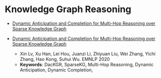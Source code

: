 # Knowledge Graph Reasoning

- [Dynamic Anticipation and Completion for Multi-Hop Reasoning over Sparse Knowledge Graph](https://arxiv.org/abs/2010.01899) 

- <a href="https://arxiv.org/abs/2010.01899" target="_blank">Dynamic Anticipation and Completion for Multi-Hop Reasoning over Sparse Knowledge Graph</a>
	- Xin Lv, Xu Han, Lei Hou, Juanzi Li, Zhiyuan Liu, Wei Zhang, Yichi Zhang, Hao Kong, Suhui Wu. EMNLP 2020
	- **Keywords**: DacKGR, SparseKG, Multi-Hop Reasoning, Dynamic Anticipation, Dynamic Completion,